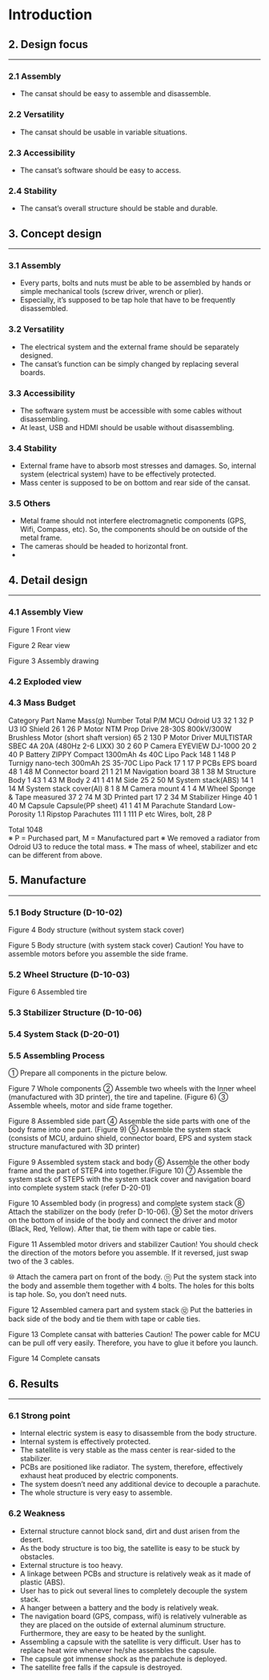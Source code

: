 # Introduction

## 2. Design focus 
---
### 2.1 Assembly
- The cansat should be easy to assemble and disassemble.
### 2.2 Versatility
- The cansat should be usable in variable situations.
### 2.3 Accessibility
- The cansat’s software should be easy to access.
### 2.4 Stability
- The cansat’s overall structure should be stable and durable. 
 
##	3. Concept design
---
### 3.1 Assembly
- Every parts, bolts and nuts must be able to be assembled by hands or simple mechanical tools (screw driver, wrench or plier).
- Especially, it’s supposed to be tap hole that have to be frequently disassembled.

### 3.2 Versatility
- The electrical system and the external frame should be separately designed.
- The cansat’s function can be simply changed by replacing several boards.

### 3.3 Accessibility
- The software system must be accessible with some cables without disassembling.
- At least, USB and HDMI should be usable without disassembling.

### 3.4 Stability
- External frame have to absorb most stresses and damages. So, internal system (electrical system) have to be effectively protected.
- Mass center is supposed to be on bottom and rear side of the cansat.

### 3.5 Others
- Metal frame should not interfere electromagnetic components (GPS, Wifi, Compass, etc). So, the components should be on outside of the metal frame.
- The cameras should be headed to horizontal front. 
- 
## 4. Detail design
---
### 4.1 Assembly View
 
Figure 1 Front view
 
Figure 2 Rear view
 
Figure 3 Assembly drawing
### 4.2 Exploded view
 

### 4.3 Mass Budget
Category	Part Name	Mass(g)	Number	Total	P/M
MCU	Odroid U3	32	1	32	P
	U3 IO Shield	26	1	26	P
Motor	NTM Prop Drive 28-30S 800kV/300W Brushless Motor (short shaft version)	65	2	130	P
Motor Driver	MULTISTAR SBEC 4A 20A (480Hz 2-6 LIXX)	30	2	60	P
Camera	EYEVIEW DJ-1000	20	2	40	P
Battery	ZIPPY Compact 1300mAh 4s 40C Lipo Pack	148	1	148	P
	Turnigy nano-tech 300mAh 2S 35-70C Lipo Pack	17	1	17	P
PCBs	EPS board	48	1	48	M
	Connector board	21	1	21	M
	Navigation board	38	1	38	M
Structure	Body 1	43	1	43	M
	Body 2	41	1	41	M
	Side	25	2	50	M
	System stack(ABS)	14	1	14	M
	System stack cover(Al)	8	1	8	M
	Camera mount	4	1	4	M
Wheel	Sponge & Tape measured	37	2	74	M
	3D Printed part	17	2	34	M
Stabilizer	Hinge	40	1	40	M
Capsule	Capsule(PP sheet)	41	1	41	M
Parachute	Standard Low-Porosity 1.1 Ripstop Parachutes	111	1	111	P
etc	Wires, bolt, 			28	P
					
Total				1048	
※ P = Purchased part, M = Manufactured part
※ We removed a radiator from Odroid U3 to reduce the total mass.
※ The mass of wheel, stabilizer and etc can be different from above. 

## 5. Manufacture
---
### 5.1 Body Structure (D-10-02)
 
Figure 4 Body structure (without system stack cover)
 
Figure 5 Body structure (with system stack cover)
Caution! You have to assemble motors before you assemble the side frame.

### 5.2 Wheel Structure (D-10-03)
 
Figure 6 Assembled tire
### 5.3 Stabilizer Structure (D-10-06)

### 5.4 System Stack (D-20-01)

### 5.5 Assembling Process
①	Prepare all components in the picture below.
 
Figure 7 Whole components
②	Assemble two wheels with the Inner wheel (manufactured with 3D printer), the tire and tapeline. (Figure 6)
③	Assemble wheels, motor and side frame together.
  
Figure 8 Assembled side part
④	Assemble the side parts with one of the body frame into one part. (Figure 9)
⑤	Assemble the system stack (consists of MCU, arduino shield, connector board, EPS and system stack structure manufactured with 3D printer)
 
Figure 9 Assembled system stack and body
⑥	Assemble the other body frame and the part of STEP4 into together.(Figure 10)
⑦	Assemble the system stack of STEP5 with the system stack cover and navigation board into complete system stack (refer D-20-01)
 
Figure 10 Assembled body (in progress) and complete system stack
⑧	Attach the stabilizer on the body (refer D-10-06).
⑨	Set the motor drivers on the bottom of inside of the body and connect the driver and motor (Black, Red, Yellow). After that, tie them with tape or cable ties.
 
Figure 11 Assembled motor drivers and stabilizer
Caution! You should check the direction of the motors before you assemble. If it reversed, just swap two of the 3 cables.

⑩	Attach the camera part on front of the body.
⑪	Put the system stack into the body and assemble them together with 4 bolts. The holes for this bolts is tap hole. So, you don’t need nuts.
 
Figure 12 Assembled camera part and system stack
⑫	Put the batteries in back side of the body and tie them with tape or cable ties.
 
Figure 13 Complete cansat with batteries
Caution! The power cable for MCU can be pull off very easily. Therefore, you have to glue it before you launch.
 
Figure 14 Complete cansats

##	6. Results
---
### 6.1 Strong point
- Internal electric system is easy to disassemble from the body structure.
- Internal system is effectively protected.
- The satellite is very stable as the mass center is rear-sided to the stabilizer.
- PCBs are positioned like radiator. The system, therefore, effectively exhaust heat produced by electric components. 
- The system doesn’t need any additional device to decouple a parachute.
- The whole structure is very easy to assemble.

### 6.2 Weakness
- External structure cannot block sand, dirt and dust arisen from the desert.
- As the body structure is too big, the satellite is easy to be stuck by obstacles.
- External structure is too heavy.
- A linkage between PCBs and structure is relatively weak as it made of plastic (ABS). 
- User has to pick out several lines to completely decouple the system stack.
- A hanger between a battery and the body is relatively weak.
- The navigation board (GPS, compass, wifi) is relatively vulnerable as they are placed on the outside of external aluminum structure. Furthermore, they are easy to be heated by the sunlight.
- Assembling a capsule with the satellite is very difficult. User has to replace heat wire whenever he/she assembles the capsule.
- The capsule got immense shock as the parachute is deployed.
- The satellite free falls if the capsule is destroyed. 
